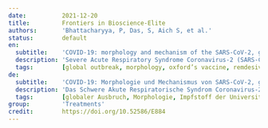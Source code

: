```yaml
---
date:          2021-12-20
title:         Frontiers in Bioscience-Elite
authors:       'Bhattacharyya, P, Das, S, Aich S, et al.'
status:        default
en:
  subtitle:    'COVID-19: morphology and mechanism of the SARS-CoV-2, global outbreak, medication, vaccines and future of the virus'
  description: 'Severe Acute Respiratory Syndrome Coronavirus-2 (SARS-CoV-2) is a lethal virus that was detected back on 31st December 2019 in Wuhan, Hubei province in China, and since then this virus has been spreading across the globe causing a global outbreak and has left the world fighting against the virus. The disease caused by the SARS-CoV-2 was named COVID-19 and this was declared a pandemic disease by the World Health Organization on 11th March 2020. Several nations are trying to develop a vaccine that can save millions of lives. This review outlines the morphological features of the virus describing the outer and inner structures of the virus along with the entry mechanism of the virus into the host body and the infection process. Detailed reports of global outbreak along with preventive measures have also been included, with special emphasis on China, the United States of America, India, Italy, and South Korea. Broad-spectrum antiviral drugs being used at various health care centres around the world, namely Remdesivir, Camostat & Nafamostat, Famotidine, Chloroquine & Hydroxychloroquine, Lopinavir/ritonavir, Ivermectin, and Tocilizumab & Sarilumab have also been included. World Health Organization guidelines on preventive measures and use of soaps, alcohol-based hand-rubs and wearing face masks have also been described. The vaccines that are in one of the phases of human trials, namely Oxford University’s vaccine, the United States-based Moderna’s vaccine, India’s Covaxin and the Russian vaccine, have also been incorporated in the review article.'
  tags:        [global outbreak, morphology, oxford’s vaccine, remdesivir]
de:
  subtitle:    'COVID-19: Morphologie und Mechanismus von SARS-CoV-2, globaler Ausbruch, Medikamente, Impfstoffe und Zukunft des Virus'
  description: 'Das Schwere Akute Respiratorische Syndrom Coronavirus-2 (SARS-CoV-2) ist ein tödliches Virus, das am 31. Dezember 2019 in Wuhan in der chinesischen Provinz Hubei entdeckt wurde und sich seitdem weltweit ausbreitet und einen globalen Ausbruch verursacht hat, so dass die Welt gegen das Virus kämpft. Die durch SARS-CoV-2 verursachte Krankheit wurde COVID-19 genannt und von der Weltgesundheitsorganisation am 11. März 2020 zur Pandemie erklärt. Mehrere Länder versuchen, einen Impfstoff zu entwickeln, der Millionen von Menschenleben retten kann. In dieser Übersicht werden die morphologischen Merkmale des Virus beschrieben, die äußeren und inneren Strukturen des Virus sowie der Mechanismus des Eintritts des Virus in den Wirtskörper und der Infektionsprozess. Detaillierte Berichte über weltweite Ausbrüche und Präventivmaßnahmen sind ebenfalls enthalten, mit besonderem Schwerpunkt auf China, den Vereinigten Staaten von Amerika, Indien, Italien und Südkorea. Ebenfalls enthalten sind antivirale Breitbandmedikamente, die in verschiedenen Gesundheitszentren auf der ganzen Welt eingesetzt werden, nämlich Remdesivir, Camostat & Nafamostat, Famotidin, Chloroquin & Hydroxychloroquin, Lopinavir/Ritonavir, Ivermectin sowie Tocilizumab & Sarilumab. Die Richtlinien der Weltgesundheitsorganisation zu Präventivmaßnahmen und zur Verwendung von Seifen, alkoholhaltigen Handreinigungsmitteln und dem Tragen von Gesichtsmasken wurden ebenfalls beschrieben. Die Impfstoffe, die sich in einer der Phasen der Erprobung am Menschen befinden, nämlich der Impfstoff der Universität Oxford, der Impfstoff des amerikanischen Unternehmens Moderna, das indische Covaxin und der russische Impfstoff, wurden ebenfalls in den Übersichtsartikel aufgenommen.' 
  tags:        [globaler Ausbruch, Morphologie, Impfstoff der Universität Oxford, Remdesivir]
group:         'Treatments'
credit:        https://doi.org/10.52586/E884
---
```

